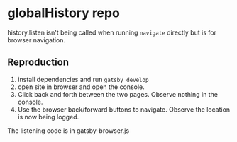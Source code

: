 # globalHistory repo

history.listen isn't being called when running `navigate` directly but is for browser navigation.

## Reproduction
1. install dependencies and run `gatsby develop`
2. open site in browser and open the console.
3. Click back and forth between the two pages. Observe nothing in the console.
4. Use the browser back/forward buttons to navigate. Observe the location is now being logged.

The listening code is in gatsby-browser.js
